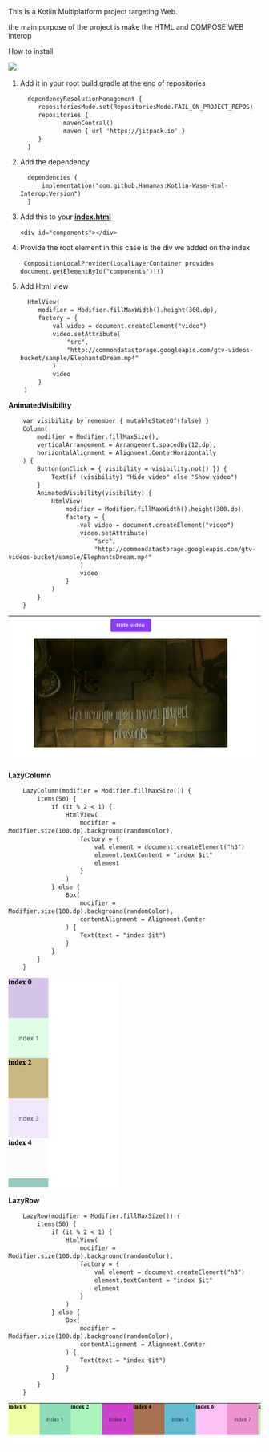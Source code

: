 This is a Kotlin Multiplatform project targeting Web.

the main purpose of the project is make the HTML and COMPOSE WEB interop

How to install 

[![](https://jitpack.io/v/Hamamas/Kotlin-Wasm-Html-Interop.svg)](https://jitpack.io/#Hamamas/Kotlin-Wasm-Html-Interop)


1. Add it in your root build.gradle at the end of repositories
         
         dependencyResolutionManagement {
   	        repositoriesMode.set(RepositoriesMode.FAIL_ON_PROJECT_REPOS)
   	        repositories {
                   mavenCentral()
                   maven { url 'https://jitpack.io' }
   	        }
         }

2. Add the dependency

         dependencies {
             implementation("com.github.Hamamas:Kotlin-Wasm-Html-Interop:Version")
         }

3. Add this to your **[index.html](composeApp/src/wasmJsMain/resources/index.html)**
    
    `<div id="components"></div>`

4. Provide the root element in this case is the div we added on the index

        CompositionLocalProvider(LocalLayerContainer provides document.getElementById("components")!!)

5. Add Html view 

         HtmlView(
            modifier = Modifier.fillMaxWidth().height(300.dp),
            factory = {
                val video = document.createElement("video")
                video.setAttribute(
                    "src",
                    "http://commondatastorage.googleapis.com/gtv-videos-bucket/sample/ElephantsDream.mp4"
                )
                video
            }
        )


**AnimatedVisibility**

        var visibility by remember { mutableStateOf(false) }
        Column(
            modifier = Modifier.fillMaxSize(),
            verticalArrangement = Arrangement.spacedBy(12.dp),
            horizontalAlignment = Alignment.CenterHorizontally
        ) {
            Button(onClick = { visibility = visibility.not() }) {
                Text(if (visibility) "Hide video" else "Show video")
            }
            AnimatedVisibility(visibility) {
                HtmlView(
                    modifier = Modifier.fillMaxWidth().height(300.dp),
                    factory = {
                        val video = document.createElement("video")
                        video.setAttribute(
                            "src",
                            "http://commondatastorage.googleapis.com/gtv-videos-bucket/sample/ElephantsDream.mp4"
                        )
                        video
                    }
                )
            }
        }
[![Watch the video](screenshots/animatedVisibility.png)](screenshots/animatedVisibility.mp4)

**LazyColumn**

        LazyColumn(modifier = Modifier.fillMaxSize()) {
            items(50) {
                if (it % 2 < 1) {
                    HtmlView(
                        modifier = Modifier.size(100.dp).background(randomColor),
                        factory = {
                            val element = document.createElement("h3")
                            element.textContent = "index $it"
                            element
                        }
                    )
                } else {
                    Box(
                        modifier = Modifier.size(100.dp).background(randomColor),
                        contentAlignment = Alignment.Center
                    ) {
                        Text(text = "index $it")
                    }
                }
            }
        }
![image description](screenshots/lazyColumn.png)

**LazyRow**

        LazyRow(modifier = Modifier.fillMaxSize()) {
            items(50) {
                if (it % 2 < 1) {
                    HtmlView(
                        modifier = Modifier.size(100.dp).background(randomColor),
                        factory = {
                            val element = document.createElement("h3")
                            element.textContent = "index $it"
                            element
                        }
                    )
                } else {
                    Box(
                        modifier = Modifier.size(100.dp).background(randomColor),
                        contentAlignment = Alignment.Center
                    ) {
                        Text(text = "index $it")
                    }
                }
            }
        }
![image description](screenshots/lazyRow.png)



